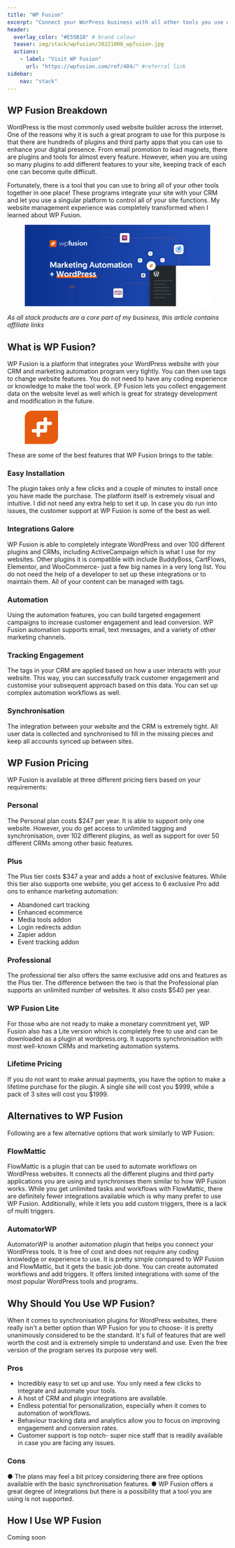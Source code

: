 ```yaml
---
title: "WP Fusion"
excerpt: "Connect your WorPress business with all other tools you use on a daily basis. This is superglue for WordPress."
header:
  overlay_color: "#E55B10" # brand colour
  teaser: img/stack/wpfusion/20221008_wpfusion.jpg
  actions:
    - label: "Visit WP Fusion"
      url: "https://wpfusion.com/ref/404/" #referral link
sidebar:
    nav: "stack"
---
```


## WP Fusion Breakdown

WordPress is the most commonly used website builder across the internet. One of the reasons why it is such a great program to use for this purpose is that there are hundreds of plugins and third party apps that you can use to enhance your digital presence. From email promotion to lead magnets, there are plugins and tools for almost every feature. 
However, when you are using so many plugins to add different features to your site, keeping track of each one can become quite difficult.

Fortunately, there is a tool that you can use to bring all of your other tools together in one place! These programs integrate your site with your CRM and let you use a singular platform to control all of your site functions. My website management experience was completely transformed when I learned about WP Fusion. 

<figure class="center-style">
    <img src="/img/stack/wpfusion/WPFusion_cover-image-1060x465.jpg" alt="WP Fusion banner">
</figure>

>
*As all stack products are a core part of my business, this article contains affiliate links*

## What is WP Fusion?

WP Fusion is a platform that integrates your WordPress website with your CRM and marketing automation program very tightly. You can then use tags to change website features. You do not need to have any coding experience or knowledge to make the tool work. EP Fusion lets you collect engagement data on the website level as well which is great for strategy development and modification in the future. 

<figure class="centered">
    <img src="/img/stack/wpfusion/logo-top-white-svg-1.svg" alt="WP Fusion logo">
</figure>


These are some of the best features that WP Fusion brings to the table:

### Easy Installation

The plugin takes only a few clicks and a couple of minutes to install once you have made the purchase. The platform itself is extremely visual and intuitive. I did not need any extra help to set it up. In case you do run into issues, the customer support at WP Fusion is some of the best as well.

### Integrations Galore

WP Fusion is able to completely integrate WordPress and over 100 different plugins and CRMs, including ActiveCampaign which is what I use for my websites. Other plugins it is compatible with include BuddyBoss, CartFlows, Elementor, and WooCommerce- just a few big names in a very long list. You do not need the help of a developer to set up these integrations or to maintain them. All of your content can be managed with tags.

### Automation 

Using the automation features, you can build targeted engagement campaigns to increase customer engagement and lead conversion. WP Fusion automation supports email, text messages, and a variety of other marketing channels.

### Tracking Engagement

The tags in your CRM are applied based on how a user interacts with your website. This way, you can successfully track customer engagement and customise your subsequent approach based on this data. You can set up complex automation workflows as well. 

### Synchronisation 

The integration between your website and the CRM is extremely tight. All user data is collected and synchronised to fill in the missing pieces and keep all accounts synced up between sites.

## WP Fusion Pricing

WP Fusion is available at three different pricing tiers based on your requirements:

### Personal 

The Personal plan costs $247 per year. It is able to support only one website. However, you do get access to unlimited tagging and synchronisation, over 102 different plugins, as well as support for over 50 different CRMs among other basic features. 

### Plus 

The Plus tier costs $347 a year and adds a host of exclusive features. While this tier also supports one website, you get access to 6 exclusive Pro add ons to enhance marketing automation:

*	Abandoned cart tracking
*	Enhanced ecommerce
*	Media tools addon
*	Login redirects addon
*	Zapier addon
*	Event tracking addon

### Professional 

The professional tier also offers the same exclusive add ons and features as the Plus tier. The difference between the two is that the Professional plan supports an unlimited number of websites. It also costs $540 per year.

### WP Fusion Lite

For those who are not ready to make a monetary commitment yet, WP Fusion also has a Lite version which is completely free to use and can be downloaded as a plugin at wordpress.org. It supports synchronisation with most well-known CRMs and marketing automation systems.

### Lifetime Pricing

If you do not want to make annual payments, you have the option to make a lifetime purchase for the plugin. A single site will cost you $999, while a pack of 3 sites will cost you $1999.

## Alternatives to WP Fusion

Following are a few alternative options that work similarly to WP Fusion:

### FlowMattic

FlowMattic is a plugin that can be used to automate workflows on WordPress websites. It connects all the different plugins and third party applications you are using and synchronises them similar to how WP Fusion works. While you get unlimited tasks and workflows with FlowMattic, there are definitely fewer integrations available which is why many prefer to use WP Fusion. Additionally, while it lets you add custom triggers, there is a lack of multi triggers.

### AutomatorWP 

AutomatorWP is another automation plugin that helps you connect your WordPress tools. It is free of cost and does not require any coding knowledge or experience to use. It is pretty simple compared to WP Fusion and FlowMattic, but it gets the basic job done. You can create automated workflows and add triggers. It offers limited integrations with some of the most popular WordPress tools and programs.

## Why Should You Use WP Fusion?

When it comes to synchronisation plugins for WordPress websites, there really isn't a better option than WP Fusion for you to choose- it is pretty unanimously considered to be the standard. It's full of features that are well worth the cost and is extremely simple to understand and use. Even the free version of the program serves its purpose very well.

### Pros 

*	Incredibly easy to set up and use. You only need a few clicks to integrate and automate your tools.
*	A host of CRM and plugin integrations are available.
*	Endless potential for personalization, especially when it comes to automation of workflows.
*	Behaviour tracking data and analytics allow you to focus on improving engagement and conversion rates.
*	Customer support is top notch- super nice staff that is readily available in case you are facing any issues.

### Cons 

●	The plans may feel a bit pricey considering there are free options available with the basic synchronisation features.
●	WP Fusion offers a great degree of integrations but there is a possibility that a tool you are using is not supported.

## How I Use WP Fusion

> 
Coming soon
